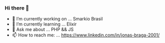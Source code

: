 ### Hi there 👋


- 🔭 I’m currently working on ... Smarkio Brasil
- 🌱 I’m currently learning ... Elixir
- 💬 Ask me about ... PHP && JS
- 📫 How to reach me: ... https://www.linkedin.com/in/jonas-braga-2001/

<!--
**jonasbraga/jonasbraga** is a ✨ _special_ ✨ repository because its `README.md` (this file) appears on your GitHub profile.

Here are some ideas to get you started:
- 👯 I’m looking to collaborate on ...
- 🤔 I’m looking for help with ...
- 😄 Pronouns: ...
- ⚡ Fun fact: ...
-->
